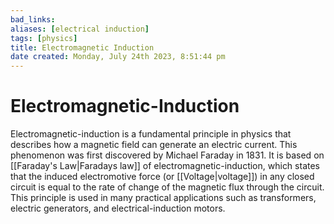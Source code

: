 ```yaml
---
bad_links: 
aliases: [electrical induction]
tags: [physics]
title: Electromagnetic Induction
date created: Monday, July 24th 2023, 8:51:44 pm
---
```

# Electromagnetic-Induction

Electromagnetic-induction is a fundamental principle in physics that describes how a magnetic field can generate an electric current. This phenomenon was first discovered by Michael Faraday in 1831. It is based on [[Faraday's Law|Faradays law]] of electromagnetic-induction, which states that the induced electromotive force (or [[Voltage|voltage]]) in any closed circuit is equal to the rate of change of the magnetic flux through the circuit. This principle is used in many practical applications such as transformers, electric generators, and electrical-induction motors.
